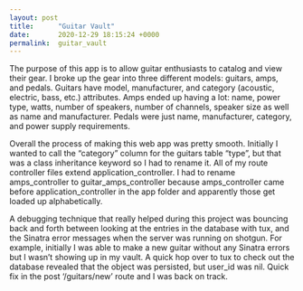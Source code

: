 ```yaml
---
layout: post
title:      "Guitar Vault"
date:       2020-12-29 18:15:24 +0000
permalink:  guitar_vault
---
```



The purpose of this app is to allow guitar enthusiasts to catalog and view their gear. I broke up the gear into three different models: guitars, amps, and pedals. Guitars have model, manufacturer, and category (acoustic, electric, bass, etc.) attributes. Amps ended up having a lot: name, power type, watts, number of speakers, number of channels, speaker size as well as name and manufacturer. Pedals were just name, manufacturer, category, and power supply requirements.

Overall the process of making this web app was pretty smooth. Initially I wanted to call the “category” column for the guitars table “type”, but that was a class inheritance keyword so I had to rename it. All of my route controller files extend application_controller. I had to rename amps_controller to guitar_amps_controller because amps_controller came before application_controller in the app folder and apparently those get loaded up alphabetically. 

A debugging technique that really helped during this project was bouncing back and forth between looking at the entries in the database with tux, and the Sinatra error messages when the server was running on shotgun. For example, initially I was able to make a new guitar without any Sinatra errors but I wasn’t showing up in my vault. A quick hop over to tux to check out the database revealed that the object was persisted, but user_id was nil. Quick fix in the post ‘/guitars/new’ route and I was back on track.

